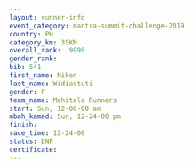 ```yaml
---
layout: runner-info 
event_category: mantra-summit-challenge-2019 
country: PH
category_km: 35KM 
overall_rank:  9999
gender_rank: 
bib: 541
first_name: Niken
last_name: Widiastuti
gender: F
team_name: Mahitala Runners
start: Sun, 12-00-00 am
mbah_kamad: Sun, 12-24-00 pm
finish: 
race_time: 12-24-00
status: DNF
certificate: 
---
```


